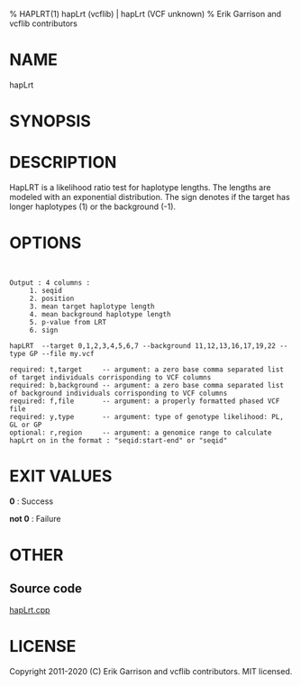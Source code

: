 % HAPLRT(1) hapLrt (vcflib) | hapLrt (VCF unknown)
% Erik Garrison and vcflib contributors

# NAME

hapLrt

# SYNOPSIS



# DESCRIPTION

 HapLRT is a likelihood ratio test for haplotype lengths. The lengths are modeled with an exponential distribution. The sign denotes if the target has longer haplotypes (1) or the background (-1). 

# OPTIONS

```


Output : 4 columns :                             
     1. seqid                                    
     2. position                                 
     3. mean target haplotype length             
     4. mean background haplotype length         
     5. p-value from LRT                         
     6. sign                                     

hapLRT  --target 0,1,2,3,4,5,6,7 --background 11,12,13,16,17,19,22 --type GP --file my.vcf                                     

required: t,target     -- argument: a zero base comma separated list of target individuals corrisponding to VCF columns        
required: b,background -- argument: a zero base comma separated list of background individuals corrisponding to VCF columns    
required: f,file       -- argument: a properly formatted phased VCF file                                                       
required: y,type       -- argument: type of genotype likelihood: PL, GL or GP                                                  
optional: r,region     -- argument: a genomice range to calculate hapLrt on in the format : "seqid:start-end" or "seqid" 

```

# EXIT VALUES

**0**
: Success

**not 0**
: Failure

# OTHER

## Source code

[hapLrt.cpp](https://github.com/vcflib/vcflib/blob/master/src/hapLrt.cpp)

# LICENSE

Copyright 2011-2020 (C) Erik Garrison and vcflib contributors. MIT licensed.

<!--
  Created with ./scripts/bin2md.rb scripts/bin2md-template.erb
-->
